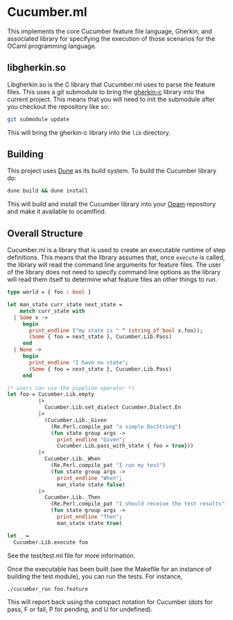 # Cucumber.ml

This implements the core Cucumber feature file language, Gherkin, and
associated library for specifying the execution of those scenarios for
the OCaml programming language.

## libgherkin.so

Libgherkin.so is the C library that Cucumber.ml uses to parse the
feature files.  This uses a git submodule to bring the
[gherkin-c](https://github.com/cucumber/gherkin-c) library into the
current project.  This means that you will need to init the submodule
after you checkout the repository like so:

```bash
git submodule update
```

This will bring the gherkin-c library into the `lib` directory.

## Building

This project uses [Dune](https://github.com/ocaml/dune) as its build
system.  To build the Cucumber library do:

```bash
dune build && dune install
```

This will build and install the Cucumber library into your
[Opam](https://opam.ocaml.org/) repository and make it available to
ocamlfind.

## Overall Structure

Cucumber.ml is a library that is used to create an executable runtime
of step definitions.  This means that the library assumes that, once
`execute` is called, the library will read the command line arguments
for feature files.  The user of the library does not need to specify
command line options as the library will read them itself to determine
what feature files an other things to run.

```ocaml
type world = { foo : bool }

let man_state curr_state next_state = 
    match curr_state with
  | Some x ->
     begin
       print_endline ("my state is " ^ (string_of_bool x.foo));
       (Some { foo = next_state }, Cucumber.Lib.Pass)
     end
  | None ->
     begin
       print_endline "I have no state";
       (Some { foo = next_state }, Cucumber.Lib.Pass)
     end

(* users can use the pipeline operator *)
let foo = Cucumber.Lib.empty
          |>
            Cucumber.Lib.set_dialect Cucumber.Dialect.En
          |>
            (Cucumber.Lib._Given
              (Re.Perl.compile_pat "a simple DocString")
              (fun state group args ->
                print_endline "Given";
                Cucumber.Lib.pass_with_state { foo = true}))
          |>
            Cucumber.Lib._When
              (Re.Perl.compile_pat "I run my test")
              (fun state group args ->
                print_endline "When";
                man_state state false)
          |>
            Cucumber.Lib._Then
              (Re.Perl.compile_pat "I should receive the test results")
              (fun state group args ->
                print_endline "Then";
                man_state state true)

let _ =
  Cucumber.Lib.execute foo

```

See the test/test.ml file for more information.

Once the executable has been built (see the Makefile for an instance
of building the test module), you can run the tests.  For instance,

```
./cucumber_run foo.feature
```

This will report back using the compact notation for Cucumber (dots
for pass, F or fail, P for pending, and U for undefined).



